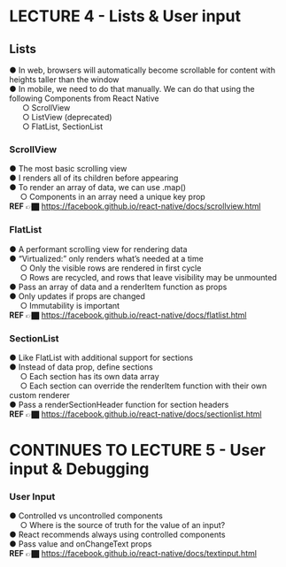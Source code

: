 # LECTURE 4 - Lists & User input

## Lists
● In web, browsers will automatically become scrollable for content with heights taller than the window <br>
●  In mobile, we need to do that manually. We can do that using the following Components from React Native  <br>
&nbsp; &nbsp; &nbsp; ○ ScrollView <br>
&nbsp; &nbsp; &nbsp; ○ ListView (deprecated) <br>
&nbsp; &nbsp; &nbsp; ○ FlatList, SectionList<br>

### ScrollView
● The most basic scrolling view <br>
● I renders all of its children before appearing <br>
● To render an array of data, we can use .map() <br>
&nbsp; &nbsp; &nbsp;○ Components in an array need a unique key prop <br>
**REF**  👉🏿 https://facebook.github.io/react-native/docs/scrollview.html <br>

### FlatList
● A performant scrolling view for rendering data <br>
● “Virtualized:” only renders what’s needed at a time<br>
&nbsp; &nbsp; &nbsp;○ Only the visible rows are rendered in first cycle<br>
&nbsp; &nbsp; &nbsp;○ Rows are recycled, and rows that leave visibility may be unmounted<br>
● Pass an array of data and a renderItem function as props<br>
● Only updates if props are changed<br>
&nbsp; &nbsp; &nbsp;○ Immutability is important<br>
**REF**  👉🏿 https://facebook.github.io/react-native/docs/flatlist.html<br>

### SectionList
● Like FlatList with additional support for sections<br>
● Instead of data prop, define sections<br>
&nbsp; &nbsp; &nbsp;○ Each section has its own data array<br>
&nbsp; &nbsp; &nbsp;○ Each section can override the renderItem function with their own custom renderer<br>
● Pass a renderSectionHeader function for section headers <br>
**REF**  👉🏿 https://facebook.github.io/react-native/docs/sectionlist.html <br>


# CONTINUES TO LECTURE 5 - User input & Debugging

### User Input
● Controlled vs uncontrolled components <br>
&nbsp; &nbsp; &nbsp;○ Where is the source of truth for the value of an input? <br>
● React recommends always using controlled components <br>
● Pass value and onChangeText props <br>
**REF**  👉🏿 https://facebook.github.io/react-native/docs/textinput.html <br>